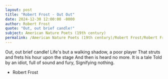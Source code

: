 ```yaml
---
layout: post
title: "Robert Frost - Out Out"
date: 2024-12-30 12:00:00 -0000
author: Robert Frost
quote: "Out, out brief candle!"
subject: American Nature Poets (19th century)
permalink: /American Nature Poets (19th century)/Robert Frost/Robert Frost - Out Out
---
```


Out, out brief candle!
Life's but a walking shadow, a poor player
That struts and frets his hour upon the stage
And then is heard no more. It is a tale
Told by an idiot, full of sound and fury,
Signifying nothing.

- Robert Frost
